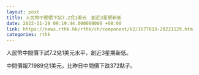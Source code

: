 ```yaml
---
layout: post
title: 人民幣中間價下試7.2兌1美元　創近3星期新低
date: 2022-11-29 09:19:44.000000000 +08:00
link: https://news.rthk.hk/rthk/ch/component/k2/1677613-20221129.htm
categories: rthk
---
```


人民幣中間價下試7.2兌1美元水平，創近3星期新低。

中間價報7.1989兌1美元，比昨日中間價下跌372點子。
